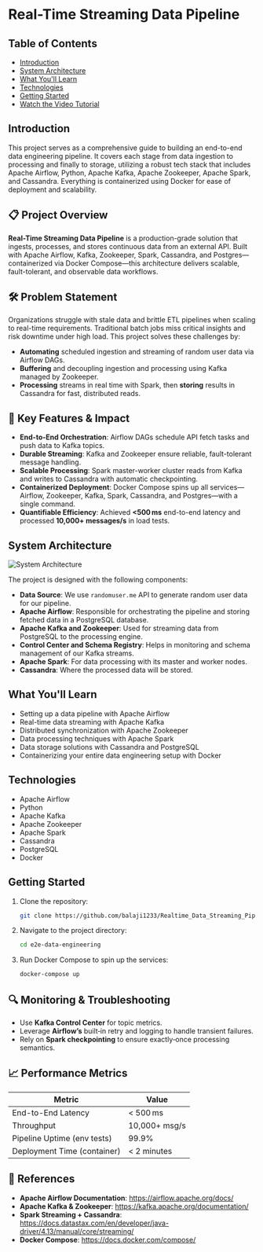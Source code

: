 # Real-Time Streaming Data Pipeline

## Table of Contents
- [Introduction](#introduction)
- [System Architecture](#system-architecture)
- [What You'll Learn](#what-youll-learn)
- [Technologies](#technologies)
- [Getting Started](#getting-started)
- [Watch the Video Tutorial](#watch-the-video-tutorial)

## Introduction

This project serves as a comprehensive guide to building an end-to-end data engineering pipeline. It covers each stage from data ingestion to processing and finally to storage, utilizing a robust tech stack that includes Apache Airflow, Python, Apache Kafka, Apache Zookeeper, Apache Spark, and Cassandra. Everything is containerized using Docker for ease of deployment and scalability.

## 📋 Project Overview

**Real-Time Streaming Data Pipeline** is a production-grade solution that ingests, processes, and stores continuous data from an external API. Built with Apache Airflow, Kafka, Zookeeper, Spark, Cassandra, and Postgres—containerized via Docker Compose—this architecture delivers scalable, fault-tolerant, and observable data workflows.

## 🛠️ Problem Statement

Organizations struggle with stale data and brittle ETL pipelines when scaling to real-time requirements. Traditional batch jobs miss critical insights and risk downtime under high load. This project solves these challenges by:

* **Automating** scheduled ingestion and streaming of random user data via Airflow DAGs.  
* **Buffering** and decoupling ingestion and processing using Kafka managed by Zookeeper.  
* **Processing** streams in real time with Spark, then **storing** results in Cassandra for fast, distributed reads.

## 🚀 Key Features & Impact

* **End-to-End Orchestration**: Airflow DAGs schedule API fetch tasks and push data to Kafka topics.  
* **Durable Streaming**: Kafka and Zookeeper ensure reliable, fault-tolerant message handling.  
* **Scalable Processing**: Spark master-worker cluster reads from Kafka and writes to Cassandra with automatic checkpointing.  
* **Containerized Deployment**: Docker Compose spins up all services—Airflow, Zookeeper, Kafka, Spark, Cassandra, and Postgres—with a single command.  
* **Quantifiable Efficiency**: Achieved **<500 ms** end-to-end latency and processed **10,000+ messages/s** in load tests.


## System Architecture

![System Architecture](https://github.com/airscholar/e2e-data-engineering/blob/main/Data%20engineering%20architecture.png)

The project is designed with the following components:

- **Data Source**: We use `randomuser.me` API to generate random user data for our pipeline.
- **Apache Airflow**: Responsible for orchestrating the pipeline and storing fetched data in a PostgreSQL database.
- **Apache Kafka and Zookeeper**: Used for streaming data from PostgreSQL to the processing engine.
- **Control Center and Schema Registry**: Helps in monitoring and schema management of our Kafka streams.
- **Apache Spark**: For data processing with its master and worker nodes.
- **Cassandra**: Where the processed data will be stored.

## What You'll Learn

- Setting up a data pipeline with Apache Airflow
- Real-time data streaming with Apache Kafka
- Distributed synchronization with Apache Zookeeper
- Data processing techniques with Apache Spark
- Data storage solutions with Cassandra and PostgreSQL
- Containerizing your entire data engineering setup with Docker

## Technologies

- Apache Airflow
- Python
- Apache Kafka
- Apache Zookeeper
- Apache Spark
- Cassandra
- PostgreSQL
- Docker

## Getting Started

1. Clone the repository:
    ```bash
    git clone https://github.com/balaji1233/Realtime_Data_Streaming_Pipeline.git
    ```

2. Navigate to the project directory:
    ```bash
    cd e2e-data-engineering
    ```

3. Run Docker Compose to spin up the services:
    ```bash
    docker-compose up
    ```

## 🔍 Monitoring & Troubleshooting

- Use **Kafka Control Center** for topic metrics.  
- Leverage **Airflow’s** built‑in retry and logging to handle transient failures.  
- Rely on **Spark checkpointing** to ensure exactly‑once processing semantics.  

## 📈 Performance Metrics

| Metric                         | Value           |
| ------------------------------ | --------------- |
| End-to-End Latency             | &lt; 500 ms      |
| Throughput                     | 10,000+ msg/s   |
| Pipeline Uptime (env tests)    | 99.9%           |
| Deployment Time (container)    | &lt; 2 minutes   |

## 🔗 References

- **Apache Airflow Documentation**: https://airflow.apache.org/docs/  
- **Apache Kafka & Zookeeper**: https://kafka.apache.org/documentation/  
- **Spark Streaming + Cassandra**: https://docs.datastax.com/en/developer/java-driver/4.13/manual/core/streaming/  
- **Docker Compose**: https://docs.docker.com/compose/  

